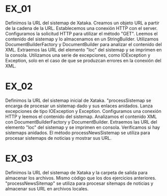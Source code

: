 # EX_01

Definimos la URL del sistemap de Xataka.
Creamos un objeto URL a partir de la cadena de la URL.
Establecemos una conexión HTTP con el server.
Configuramos la solicitud HTTP para utilizar el método "GET".
Leemos el contenido del sistemap y lo almacenamos en un StringBuilder.
Utilizamos DocumentBuilderFactory y DocumentBuilder para analizar el contenido del XML.
Extraemos las URL del elemento "loc" del sistemap y se imprimen en la consola.
Utilizamos una serie de excepciones, como IOException y Exception, solo en el caso de que se produzcan errores en la conexión del XML.

# EX_02

Definimos la URL del sistemap inicial de Xataka.
"processSistemap se encarga de procesar un sistemap dado y sus enlaces anidados. Lanza excepciones de tipo IOException y Exception.
Configuramos una conexión HTTP y leemos el contenido del sistemap.
Analizamos el contenido XML con DocumentBuilderFactory y DocumentBuilder.
Extraemos las URL del elemento "loc" del sistemap y se imprimen en consola.
Verificamos si hay sistemaps anidados.
El método processNewsSistemap se utiliza para procesar sistemaps de noticias y mostrar sus URL.

# EX_03

Definimos la URL del sistemap de Xataka y la carpeta de salida para almacenar los archivos.
Mismo código que los dos ejercicios anteriores.
"processNewsSitemap" se utiliza para procesar sitemaps de noticias y almacenar sus URL en archivos locales.
